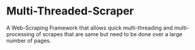 # Multi-Threaded-Scraper
A Web-Scraping Framework that allows quick multi-threading and multi-processing of scrapes that are same but need to be done over a large number of pages. 
